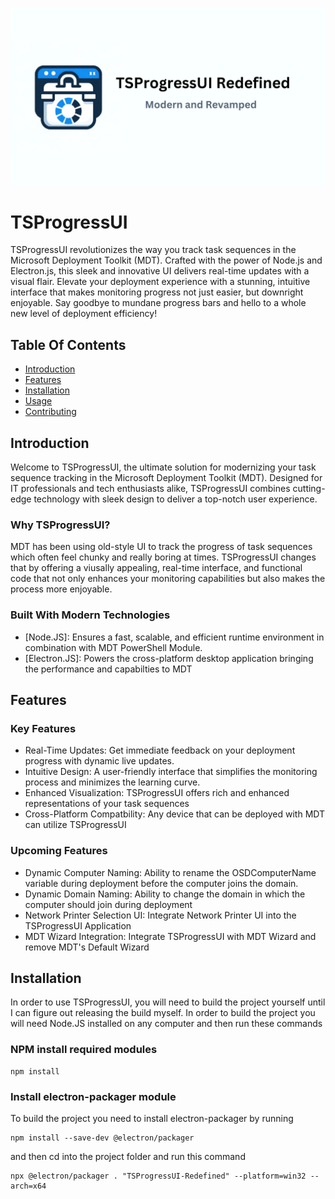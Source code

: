 ![TSProgressUI-Redefined-Github-Banner](doc/images/TSProgressUI-Redefined-Github-Banner.png)
# TSProgressUI
TSProgressUI revolutionizes the way you track task sequences in the Microsoft Deployment Toolkit (MDT). Crafted with the power of Node.js and Electron.js, this sleek and innovative UI delivers real-time updates
with a visual flair. Elevate your deployment experience with a stunning, intuitive interface that makes monitoring progress not just easier, but downright enjoyable. Say goodbye to mundane progress bars and hello
to a whole new level of deployment efficiency!

## Table Of Contents
- [Introduction](#introduction)
- [Features](#features)
- [Installation](#installation)
- [Usage](#usage)
- [Contributing](#contributing)

## Introduction

Welcome to TSProgressUI, the ultimate solution for modernizing your task sequence tracking in the Microsoft Deployment Toolkit (MDT). Designed for IT professionals and tech enthusiasts alike, TSProgressUI combines
cutting-edge technology with sleek design to deliver a top-notch user experience.

### Why TSProgressUI?

MDT has been using old-style UI to track the progress of task sequences which often feel chunky and really boring at times. TSProgressUI changes that by offering a viusally appealing, real-time interface, and functional code that not only enhances your monitoring capabilities but also makes the process more enjoyable.

### Built With Modern Technologies
- [Node.JS]: Ensures a fast, scalable, and efficient runtime environment in combination with MDT PowerShell Module.
- [Electron.JS]: Powers the cross-platform desktop application bringing the performance and capabilties to MDT

## Features

### Key Features
- Real-Time Updates: Get immediate feedback on your deployment progress with dynamic live updates.
- Intuitive Design: A user-friendly interface that simplifies the monitoring process and minimizes the learning curve.
- Enhanced Visualization: TSProgressUI offers rich and enhanced representations of your task sequences
- Cross-Platform Compatbility: Any device that can be deployed with MDT can utilize TSProgressUI

### Upcoming Features
- Dynamic Computer Naming: Ability to rename the OSDComputerName variable during deployment before the computer joins the domain.
- Dynamic Domain Naming: Ability to change the domain in which the computer should join during deployment
- Network Printer Selection UI: Integrate Network Printer UI into the TSProgressUI Application
- MDT Wizard Integration: Integrate TSProgressUI with MDT Wizard and remove MDT's Default Wizard

## Installation
In order to use TSProgressUI, you will need to build the project yourself until I can figure out releasing the build myself. In order to build the project you will need Node.JS installed on any computer and then run these commands

### NPM install required modules
```
npm install
```

### Install electron-packager module
To build the project you need to install electron-packager by running

```
npm install --save-dev @electron/packager
```

and then cd into the project folder and run this command

```
npx @electron/packager . "TSProgressUI-Redefined" --platform=win32 --arch=x64
```
